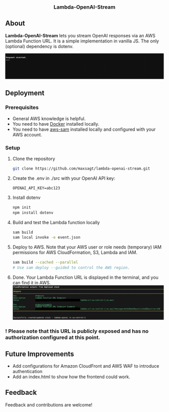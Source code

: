 <div align="center">
  <h3 align="center">Lambda-OpenAI-Stream</h3>
</div>

## About
__Lambda-OpenAI-Stream__ lets you stream OpenAI responses via an AWS Lambda Function URL. It is a simple implementation in vanilla JS. The only (optional) dependency is dotenv.

![Example gif](example_lambda.gif?raw=true)

## Deployment
### Prerequisites
* General AWS knowledge is helpful.
* You need to have [Docker](https://docs.docker.com/engine/install/) installed locally.
* You need to have [aws-sam](https://docs.aws.amazon.com/serverless-application-model/latest/developerguide/install-sam-cli.html) installed locally and configured with your AWS account.

### Setup
1. Clone the repository
   ```sh
   git clone https://github.com/maxsagt/lambda-openai-stream.git
   ```
2. Create the .env in ./src with your OpenAI API key:
    ```
    OPENAI_API_KEY=abc123
    ```
3. Install dotenv
    ```sh
    npm init
    npm install dotenv
    ```   
4. Build and test the Lambda function locally
    ```sh
    sam build
    sam local invoke -e event.json
    ```
5. Deploy to AWS. Note that your AWS user or role needs (temporary) IAM permissions for AWS CloudFormation, S3, Lambda and IAM.
    ```sh
    sam build --cached --parallel
    # Use sam deploy --guided to control the AWS region.
    ```
6. Done. Your Lambda Function URL is displayed in the terminal, and you can find it in AWS. 
![Example](example_cloudformation.png?raw=true)

### ! Please note that this URL is publicly exposed and has no authorization configured at this point.

## Future Improvements
- Add configurations for Amazon CloudFront and AWS WAF to introduce authentication
- Add an index.html to show how the frontend could work.

## Feedback
Feedback and contributions are welcome!
